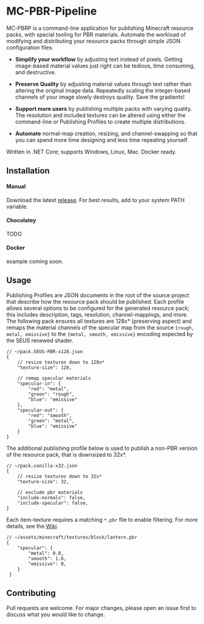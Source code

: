 # MC-PBR-Pipeline

MC-PBRP is a command-line application for publishing Minecraft resource packs, with special tooling for PBR materials. Automate the workload of modifying and distributing your resource packs through simple JSON configuration files.

 - **Simplify your workflow** by adjusting text instead of pixels. Getting image-based material values just right can be tedious, time consuming, and destructive.

 - **Preserve Quality** by adjusting material values through text rather than altering the original image data. Repeatedly scaling the integer-based channels of your image slowly destroys quality. Save the gradients!

 - **Support more users** by publishing multiple packs with varying quality. The resolution and included textures can be altered using either the command-line or Publishing Profiles to create multiple distributions.

 - **Automate** normal-map creation, resizing, and channel-swapping so that you can spend more time designing and less time repeating yourself.

Written in .NET Core; supports Windows, Linux, Mac. Docker ready.

## Installation

#### Manual
Download the latest [release](https://github.com/null511/MC-PBR-Pipeline/releases). For best results, add to your system PATH variable.

#### Chocolatey
TODO

#### Docker
example coming soon.

## Usage

Publishing Profiles are JSON documents in the root of the source project that describe how the resource pack should be published. Each profile allows several options to be configured for the generated resource pack; this includes description, tags, resolution, channel-mappings, and more. The following pack ensures all textures are 128x* (preserving aspect) and remaps the material channels of the specular map from the source `{rough, metal, emissive}` to the `{metal, smooth, emissive}` encoding expected by the SEUS renewed shader.

```
// ~/pack.SEUS-PBR-x128.json
{
	// resize textures down to 128x*
	"texture-size": 128,

	// remap specular materials
	"specular-in": {
		"red": "metal",
		"green": "rough",
		"blue": "emissive"
	},
	"specular-out": {
		"red": "smooth",
		"green": "metal",
		"blue": "emissive"
	}
}
```

The additional publishing profile below is used to publish a non-PBR version of the resource pack, that is downsized to 32x\*.
```
// ~/pack.vanilla-x32.json
{
	// resize textures down to 32x*
	"texture-size": 32,

	// exclude pbr materials
	"include-normals": false,
	"include-specular": false,
}
```

Each item-texture requires a matching `*.pbr` file to enable filtering. For more details, see the [Wiki](/wiki/File-Loading).
```
// ~/assets/minecraft/textures/block/lantern.pbr
{
 	"specular": {
 		"metal": 0.8,
 		"smooth": 1.6,
 		"emissive": 0,
 	}
 }
```

## Contributing
Pull requests are welcome. For major changes, please open an issue first to discuss what you would like to change.
